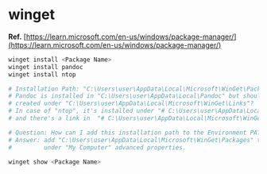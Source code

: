 winget
======

**Ref.** [https://learn.microsoft.com/en-us/windows/package-manager/](https://learn.microsoft.com/en-us/windows/package-manager/)

```powershell
winget install <Package Name>
winget install pandoc
winget install ntop

# Installation Path: "C:\Users\user\AppData\Local\Microsoft\WinGet\Packages"
# Pandoc is installed in "C:\Users\user\AppData\Local\Pandoc" but shouldn't it be
# created under "C:\Users\user\AppData\Local\Microsoft\WinGet\Links"?
# In case of "ntop", it's installed under "# C:\Users\user\AppData\Local\Microsoft\WinGet\Packages"
# and there's a link in  "# C:\Users\user\AppData\Local\Microsoft\WinGet\Links"

# Question: How can I add this installation path to the Environment PATH variable?
# Answer: add "C:\Users\user\AppData\Local\Microsoft\WinGet\Packages" to the PATH variable
#         under "My Computer" advanced properties.

winget show <Package Name>

```
